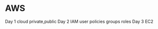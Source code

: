# AWS

Day 1
  cloud 
  private,public
Day 2
  IAM 
    user
    policies
    groups
    roles
Day 3
  EC2
